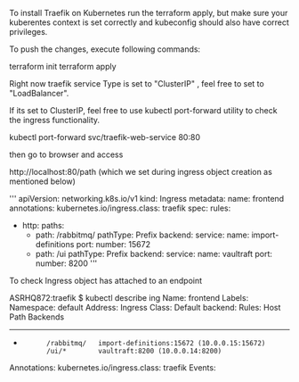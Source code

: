 To install Traefik on Kubernetes run the terraform apply, but make sure your kuberentes context is set correctly and kubeconfig should also have correct privileges.

To push the changes, execute following commands:

  terraform init
  terraform apply

Right now traefik service Type is set to "ClusterIP" , feel free to set to "LoadBalancer". 

If its set to ClusterIP, feel free to use kubectl port-forward utility to check the ingress functionality.

  kubectl port-forward svc/traefik-web-service 80:80

then go to browser and access

  http://localhost:80/path (which we set during ingress object creation as mentioned below)

'''
apiVersion: networking.k8s.io/v1
kind: Ingress
metadata:
  name: frontend
  annotations:
    kubernetes.io/ingress.class: traefik
spec:
  rules:
  - http:
      paths:
      - path: /rabbitmq/
        pathType: Prefix
        backend:
          service:
            name: import-definitions
            port:
              number: 15672
      - path: /ui
        pathType: Prefix
        backend:
          service:
            name: vaultraft
            port:
              number: 8200
'''

To check Ingress object has attached to an endpoint

ASRHQ872:traefik $ kubectl describe ing
Name:             frontend
Labels:           <none>
Namespace:        default
Address:
Ingress Class:    <none>
Default backend:  <default>
Rules:
  Host        Path  Backends
  ----        ----  --------
  *
              /rabbitmq/   import-definitions:15672 (10.0.0.15:15672)
              /ui/*        vaultraft:8200 (10.0.0.14:8200)
Annotations:  kubernetes.io/ingress.class: traefik
Events:       <none> 
